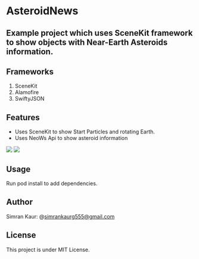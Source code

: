 # AsteroidNews

## Example project which uses SceneKit framework to show objects with Near-Earth Asteroids information.

## Frameworks
1. SceneKit
2. Alamofire
3. SwiftyJSON

## Features
- Uses SceneKit to show Start Particles and rotating Earth.
- Uses NeoWs Api to show asteroid information
 
<img src="https://user-images.githubusercontent.com/66485679/147752628-900bf355-1dad-462c-898e-83284669466a.png" > <img src="https://user-images.githubusercontent.com/66485679/147752635-dbae8239-96bf-41f5-bcea-32903026d3f6.png" >

## Usage
Run pod install to add dependencies.

## Author
Simran Kaur: @simrankaurg555@gmail.com

## License
This project is under MIT License.


